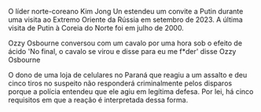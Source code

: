 O líder norte-coreano Kim Jong Un estendeu um convite a Putin durante uma visita ao Extremo Oriente da Rússia em setembro de 2023. A última visita de Putin à Coreia do Norte foi em julho de 2000. 


Ozzy Osbourne conversou com um cavalo por uma hora sob o efeito de ácido
'No final, o cavalo se virou e disse para eu me f*der' disse Ozzy Osbourne

O dono de uma loja de celulares no Paraná que reagiu a um assalto e deu cinco tiros no suspeito não responderá criminalmente pelos disparos porque a polícia entendeu que ele agiu em legítima defesa. Por lei, há cinco requisitos em que a reação é interpretada dessa forma.

